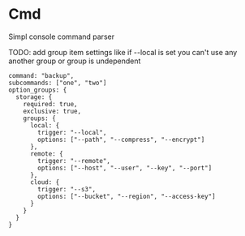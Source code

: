 # Cmd
Simpl console command parser

TODO: add group item settings like if --local is set you can't use any another group or group is undependent 
```
command: "backup",
subcommands: ["one", "two"]
option_groups: {
  storage: {
    required: true,           
    exclusive: true,          
    groups: {
      local: {
        trigger: "--local",  
        options: ["--path", "--compress", "--encrypt"]
      },
      remote: {
        trigger: "--remote", 
        options: ["--host", "--user", "--key", "--port"]
      },
      cloud: {
        trigger: "--s3",
        options: ["--bucket", "--region", "--access-key"]
      }
    }
  }
}
```
